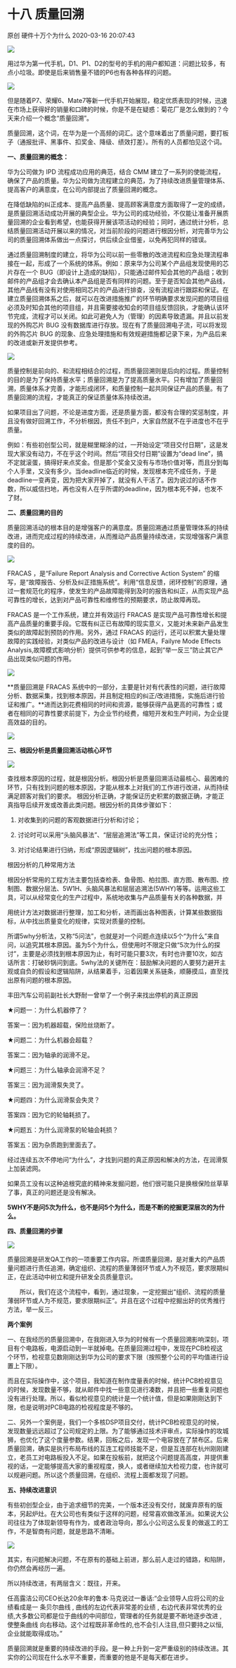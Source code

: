 十八 质量回溯
====================

原创 硬件十万个为什么 2020-03-16 20:07:43

![](http://p3.pstatp.com/large/pgc-image/8d2693ecd89a4500a15695e4deef037a)

用过华为第一代手机，D1、P1、D2的型号的手机的用户都知道：问题比较多，有点小垃圾。即使是后来销售量不错的P6也有各种各样的问题。

![](http://p3.pstatp.com/large/pgc-image/36f9fbd938384f0aa3a5e3f63f11f420)

但是随着P7、荣耀6、Mate7等新一代手机开始展现，稳定优质表现的时候，迅速在市场上获得好的销量和口碑的时候，你是不是在疑惑：菊花厂是怎么做到的？今天来介绍一个概念“质量回溯”。

  

质量回溯，这个词，在华为是一个高频的词汇。这个意味着出了质量问题，要打板子（通报批评、黑事件、扣奖金、降级、绩效打差）。所有的人员都怕见这个词。

  

**一、质量回溯的概念：**

华为公司做为 IPD 流程成功应用的典范，结合 CMM 建立了一系列的使能流程，确保了产品的质量。华为公司做为流程建立的典范，为了持续改进质量管理体系、提高客户的满意度，在公司内部提出了质量回溯的概念。

在降低缺陷的纠正成本、提高产品质量、提高顾客满意度方面取得了一定的成绩，是质量回溯活动成功开展的典型企业。华为公司的成功经验，不仅能让准备开展质量回溯的企业看到希望，也能获得开展该项活动的经验；同时，通过统计分析，总结质量回溯活动开展以来的情况，对当前阶段的问题进行根因分析，对完善华为公司的质量回溯体系做出一点探讨，供后续企业借鉴，以免再犯同样的错误。

通过质量回溯制度的建立，将华为公司以前一些零散的改进流程和应急处理流程串接在一起，形成了一个系统的体系。例如：原来华为公司某个产品组发现使用的芯片存在一个 BUG（即设计上造成的缺陷），只能通过邮件知会其他的产品组；收到邮件的产品组才会去确认本产品组是否有同样的问题。至于是否知会其他产品线，其他产品线有没有对使用相同芯片的产品进行排查，没有流程进行跟踪和保证。在建立质量回溯体系之后，就可以在改进措施推广的环节明确要求发现问题的项目组必须及时知会其他的项目组，并且需要接收知会的项目组反馈回执，才能确认该环节完成，流程才可以关闭。如此可避免人为（管理）的因素导致遗漏。并且以前发现的外购芯片 BUG 没有数据库进行存放。现在有了质量回溯电子流，可以将发现的外购芯片 BUG 的现象、应急处理措施和有效规避措施都记录下来，为产品后来的改进或新开发提供参考。

![](http://p3.pstatp.com/large/pgc-image/7646b32157764501b1fe0c6fc61eabce)

质量控制是前向的、和流程相结合的过程，而质量回溯则是后向的过程。质量控制的目的是为了保持质量水平；质量回溯是为了提高质量水平。只有增加了质量回溯，质量体系才完善，才能形成闭环，和质量控制一起共同保证产品的质量。有了质量回溯的流程，才能真正的保证质量体系持续改进。

如果项目出了问题，不论是进度方面，还是质量方面，都没有合理的奖惩制度，并且没有做好回溯工作，不分析根因，责任不到户，大家自然就不在乎进度也不在乎质量。

例如：有些初创型公司，就是糊里糊涂的过，一开始设定“项目交付日期”，这是发现大家没有动力，不在乎这个时间。然后“项目交付日期”设置为“dead line”，搞不定就滚蛋，搞得好来点奖金。但是那个奖金又没有与市场价值对等，而且分到每个人手里，又没有多少。当deadline临近的时候，发现根本完不成任务，于是deadline一变再变，因为把大家开掉了，就没有人干活了。因为说过的话不作数，所以威信扫地，再也没有人在乎所谓的deadline，因为根本死不掉，也发不了财。

**二、质量回溯的目的**

质量回溯活动的根本目的是增强客户的满意度。质量回溯通过质量管理体系的持续改进，进而完成过程的持续改进，从而推动产品质量持续改进，实现增强客户满意度的目的。

![](http://p3.pstatp.com/large/pgc-image/3885a20d89f049e48573339dd9764576)

FRACAS ，是“Failure Report Analysis and Corrective Action System” 的缩写，是“故障报告、分析及纠正措施系统”。利用“信息反馈，闭环控制”的原理，通过一套规范化的程序，使发生的产品故障能得到及时的报告和纠正，从而实现产品可靠性的增长，达到对产品可靠性和维修性的预期要求，防止故障再现。

FRACAS 是一个工作系统，建立并有效运行 FRACAS 是实现产品可靠性增长和提高产品质量的重要手段。它既有纠正已有故障的现实意义，又能对未来新产品发生类似的故障起到预防的作用。另外，通过 FRACAS 的运行，还可以积累大量处理故障的实践经验，对类似产品的改进与设计（如 FMEA，Failyre Mode Effects Analysis,故障模式影响分析）提供可供参考的信息，起到“举一反三”防止其它产品出现类似问题的作用。

![](http://p1.pstatp.com/large/pgc-image/101b29179ae143128d835e22828b25a4)

**质量回溯是 FRACAS 系统中的一部分，主要是针对有代表性的问题，进行故障分析、数据采集，找到根本原因，并且制定相应的纠正/改进措施，实施后进行验证和推广。**进而达到花费相同的时间和资源，能够获得产品更高的可靠性；或者在相同的可靠性要求前提下，为企业节约经费，缩短开发和生产时间，为企业提高效益的目的。

![](http://p1.pstatp.com/large/pgc-image/63d747f74e134359b8c5b0f5b3c244c6)

**三、根因分析是质量回溯活动核心环节**

![](http://p9.pstatp.com/large/pgc-image/c3435ffd845146e99d062a7680184f6d)

查找根本原因的过程，就是根因分析。根因分析是质量回溯活动最核心、最困难的环节，只有找到问题的根本原因，才能从根本上对我们的工作进行改进，从而持续满足顾客对我们的要求。 根因分析正确，才能保证历史积累的数据正确，才能正真指导后续开发或改善此类问题。根因分析的具体步骤如下：

1) 对收集到的问题的客观数据进行分析和讨论；

2) 讨论时可以采用“头脑风暴法”、“层层追溯法”等工具，保证讨论的充分性；

3) 对讨论结果进行归纳，形成“原因逻辑树”，找出问题的根本原因。

根因分析的几种常用方法

根因分析常用的工程方法主要包括查检表、鱼骨图、柏拉图、直方图、散布图、控制图、数据分层法、5W1H、头脑风暴法和层层追溯法(5WHY)等等。运用这些工具，可以从经常变化的生产过程中，系统地收集与产品质量有关的各种数据，并

用统计方法对数据进行整理，加工和分析，进而画出各种图表，计算某些数据指标，从中找出质量变化的规律，实现对质量的控制。

所谓5why分析法，又称“5问法”，也就是对一个问题点连续以5个“为什么”来自问，以追究其根本原因。虽为5个为什么，但使用时不限定只做“5次为什么的探讨”，主要是必须找到根本原因为止，有时可能只要3次，有时也许要10次，如古话所言：打破砂锅问到底。5why法的关键所在：鼓励解决问题的人要努力避开主观或自负的假设和逻辑陷阱，从结果着手，沿着因果关系链条，顺藤摸瓜，直至找出原有问题的根本原因。

丰田汽车公司前副社长大野耐一曾举了一个例子来找出停机的真正原因

★问题一：为什么机器停了？

答案一：因为机器超载，保险丝烧断了。

★问题二：为什么机器会超载？

答案二：因为轴承的润滑不足。

★问题三：为什么轴承会润滑不足？

答案三：因为润滑泵失灵了。

★问题四：为什么润滑泵会失灵？

答案四：因为它的轮轴耗损了。

★问题五：为什么润滑泵的轮轴会耗损？

答案五：因为杂质跑到里面去了。

经过连续五次不停地问“为什么”，才找到问题的真正原因和解决的方法，在润滑泵上加装滤网。

如果员工没有以这种追根究底的精神来发掘问题，他们很可能只是换根保险丝草草了事，真正的问题还是没有解决。

**5WHY不是问5次为什么，也不是问5个为什么，而是不断的挖掘更深层次的为什么。**

  

**四、质量回溯的步骤**

![](http://p1.pstatp.com/large/pgc-image/bd4608a786874cc485613344eb96be03)

质量回溯是研发QA工作的一项重要工作内容。所谓质量回溯，是对重大的产品质量问题进行责任追溯，确定组织、流程的质量薄弱环节或人为不规范，要求限期纠正，在此活动中树立和提升研发全员质量意识。

　　所以，我们在这个流程中，看到，通过现象，一定挖掘出“组织、流程的质量薄弱环节或人为不规范，要求限期纠正”。并且在这个过程中挖掘出好的优秀推行方法，举一反三。

  

**两个案例**

一、在我经历的质量回溯中，在我刚进入华为的时候有一个质量回溯影响深刻，项目有个电路板，电源启动到一半就掉电。在质量回溯过程中，发现在PCB检视这个环节，检视意见数刚刚达到华为公司的要求下限（按照整个公司的平均值进行设置上下限）。

而且在实际操作中，这个项目，我知道在制作度量表的时候，统计PCB检视意见的时候，发现数量不够，就从邮件中找一些意见进行凑数，并且把一些重复问题也没有进行处理。所以，看似检视意见的统计是一个统计值，但是如果刚刚达到下限，也是说明对PCB电路的检视程度是不够的。

二、另外一个案例是，我们一个多核DSP项目交付，统计PCB检视意见的时候，发现数量远远超过了公司规定的上限。为了能够通过技术评审点，实际操作的攻城狮，也优化了这个度量参数。结果，回板之后，发现一个电容放在了禁布区。后来质量回溯，确实是执行布局布线的互连工程师技能不足，但是互连部在杭州刚刚建立，老员工对电路板投入不足。如果在投板前，就把这个问题提高高度，并提供重视的话，一定能够提高大家的重视程度，换人，或者继续加大检视力度，也许就可以规避问题。所以这个质量回溯，在组织、流程上面都发现了问题。

**五、持续改进意识**

有些初创型企业，由于追求细节的完美，一个版本还没有交付，就废弃原有的版本，另起炉灶。在大公司也有类似于这样的问题，经常喜欢做改革派。如果说大公司往往为了体现新领导有作为，或者政治导向，那么小公司这么反复的做返工的工作，不是智商有问题，就是思路不清晰。

  

![](http://p1.pstatp.com/large/pgc-image/9ee60f7df6d346b28a83fbcfdefa7989)

其实，有问题解决问题，不在原有的基础上前进，那么前人走过的错路，和陷阱，你仍然会再经历一遍。

所以持续改进，有两层含义：既往，开来。

  

任高露洁公司CEO长达20余年的鲁本·马克说过一番话:“企业领导人应将公司的业绩看成是一 条贝尔曲线 , 曲线的左边代表非常差的业绩 , 右边代表非常优秀的业绩,大多数公司都是位于曲线的中间部位，管理者的任务就是要不断地逐步改进 , 使整条曲线 向右移动。这个过程既非革命性的,也不会引人注目,但只要持之以恒,企业就能取得成功。”

  

质量回溯就是重要的持续改进的手段。是一种上升到一定严重级别的持续改进。其实你的公司现在什么水平不重要，而重要的他是不是每天都在进步。